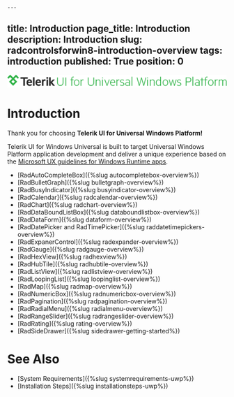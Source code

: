 	---
title: Introduction
page_title: Introduction
description: Introduction
slug: radcontrolsforwin8-introduction-overview
tags: introduction
published: True
position: 0
---

![Rad Controls-Introduction-Overview](images/uwp/radcontrols-introduction-overview-uwp.png)

# Introduction

Thank you for choosing **Telerik UI for Universal Windows Platform!**

Telerik UI for Windows Universal is built to target Universal Windows Platform application development and deliver a unique experience based on the [Microsoft UX guidelines for Windows Runtime apps](http://msdn.microsoft.com/en-us/library/windows/apps/hh465424.aspx).  

* [RadAutoCompleteBox]({%slug autocompletebox-overview%})
* [RadBulletGraph]({%slug bulletgraph-overview%}) 
* [RadBusyIndicator]({%slug busyindicator-overview%}) 
* [RadCalendar]({%slug radcalendar-overview%}) 
* [RadChart]({%slug radchart-overview%}) 
* [RadDataBoundListBox]({%slug databoundlistbox-overview%}) 
* [RadDataForm]({%slug dataform-overview%})
* [RadDatePicker and RadTimePicker]({%slug raddatetimepickers-overview%}) 
* [RadExpanerControl]({%slug radexpander-overview%}) 
* [RadGauge]({%slug radgauge-overview%}) 
* [RadHexView]({%slug radhexview%}) 
* [RadHubTile]({%slug radhubtile-overview%}) 
* [RadListView]({%slug radlistview-overview%}) 
* [RadLoopingList]({%slug loopinglist-overview%}) 
* [RadMap]({%slug radmap-overview%}) 
* [RadNumericBox]({%slug radnumericbox-overview%}) 
* [RadPagination]({%slug radpagination-overview%}) 
* [RadRadialMenu]({%slug radialmenu-overview%}) 
* [RadRangeSlider]({%slug radrangeslider-overview%}) 
* [RadRating]({%slug rating-overview%})
* [RadSideDrawer]({%slug sidedrawer-getting-started%})
                
# See Also

 * [System Requirements]({%slug systemrequirements-uwp%})
 * [Installation Steps]({%slug installationsteps-uwp%})
